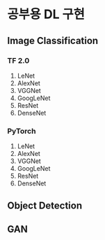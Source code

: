 # 공부용 DL 구현

## Image Classification

### TF 2.0

1. LeNet
2. AlexNet
3. VGGNet
4. GoogLeNet
5. ResNet
6. DenseNet

### PyTorch

1. LeNet
2. AlexNet
3. VGGNet
4. GoogLeNet
5. ResNet
6. DenseNet

## Object Detection


## GAN